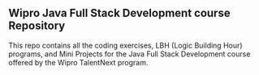 ## Wipro Java Full Stack Development course Repository
This repo contains all the coding exercises, LBH (Logic Building Hour) programs, and Mini Projects for the Java Full Stack Development course offered by the Wipro TalentNext program.